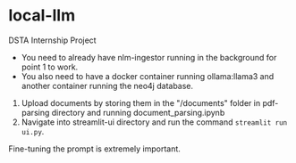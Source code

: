 # local-llm
DSTA Internship Project

* You need to already have nlm-ingestor running in the background for point 1 to work. 
* You also need to have a docker container running ollama:llama3 and another container running the neo4j database.
1. Upload documents by storing them in the "/documents" folder in pdf-parsing directory and running document_parsing.ipynb
2. Navigate into streamlit-ui directory and run the command `streamlit run ui.py`. 

Fine-tuning the prompt is extremely important.
